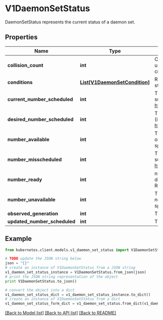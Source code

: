 # V1DaemonSetStatus

DaemonSetStatus represents the current status of a daemon set.

## Properties

Name | Type | Description | Notes
------------ | ------------- | ------------- | -------------
**collision_count** | **int** | Count of hash collisions for the DaemonSet. The DaemonSet controller uses this field as a collision avoidance mechanism when it needs to create the name for the newest ControllerRevision. | [optional] 
**conditions** | [**List[V1DaemonSetCondition]**](V1DaemonSetCondition.md) | Represents the latest available observations of a DaemonSet&#39;s current state. | [optional] 
**current_number_scheduled** | **int** | The number of nodes that are running at least 1 daemon pod and are supposed to run the daemon pod. More info: https://kubernetes.io/docs/concepts/workloads/controllers/daemonset/ | 
**desired_number_scheduled** | **int** | The total number of nodes that should be running the daemon pod (including nodes correctly running the daemon pod). More info: https://kubernetes.io/docs/concepts/workloads/controllers/daemonset/ | 
**number_available** | **int** | The number of nodes that should be running the daemon pod and have one or more of the daemon pod running and available (ready for at least spec.minReadySeconds) | [optional] 
**number_misscheduled** | **int** | The number of nodes that are running the daemon pod, but are not supposed to run the daemon pod. More info: https://kubernetes.io/docs/concepts/workloads/controllers/daemonset/ | 
**number_ready** | **int** | numberReady is the number of nodes that should be running the daemon pod and have one or more of the daemon pod running with a Ready Condition. | 
**number_unavailable** | **int** | The number of nodes that should be running the daemon pod and have none of the daemon pod running and available (ready for at least spec.minReadySeconds) | [optional] 
**observed_generation** | **int** | The most recent generation observed by the daemon set controller. | [optional] 
**updated_number_scheduled** | **int** | The total number of nodes that are running updated daemon pod | [optional] 

## Example

```python
from kubernetes.client.models.v1_daemon_set_status import V1DaemonSetStatus

# TODO update the JSON string below
json = "{}"
# create an instance of V1DaemonSetStatus from a JSON string
v1_daemon_set_status_instance = V1DaemonSetStatus.from_json(json)
# print the JSON string representation of the object
print V1DaemonSetStatus.to_json()

# convert the object into a dict
v1_daemon_set_status_dict = v1_daemon_set_status_instance.to_dict()
# create an instance of V1DaemonSetStatus from a dict
v1_daemon_set_status_form_dict = v1_daemon_set_status.from_dict(v1_daemon_set_status_dict)
```
[[Back to Model list]](../README.md#documentation-for-models) [[Back to API list]](../README.md#documentation-for-api-endpoints) [[Back to README]](../README.md)


